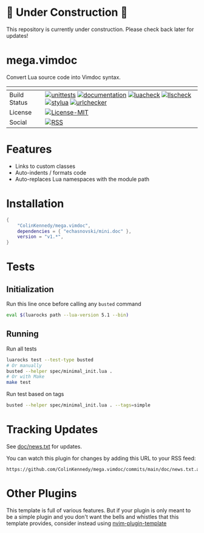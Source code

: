 # 🚧 Under Construction 🚧

This repository is currently under construction. Please check back later for updates!


# mega.vimdoc

Convert Lua source code into Vimdoc syntax.

| <!-- -->     | <!-- -->                                                                                                                                                                                                                                                                                                                                                                                                                                                                                                                                                                                                                                                                                                                                                                                                                                                                                                                                                                                                                                                                                                                                                                                                                                                                                                                                                                                                                                                                                                                                                                                                                                                                                                                                              |
|--------------|-------------------------------------------------------------------------------------------------------------------------------------------------------------------------------------------------------------------------------------------------------------------------------------------------------------------------------------------------------------------------------------------------------------------------------------------------------------------------------------------------------------------------------------------------------------------------------------------------------------------------------------------------------------------------------------------------------------------------------------------------------------------------------------------------------------------------------------------------------------------------------------------------------------------------------------------------------------------------------------------------------------------------------------------------------------------------------------------------------------------------------------------------------------------------------------------------------------------------------------------------------------------------------------------------------------------------------------------------------------------------------------------------------------------------------------------------------------------------------------------------------------------------------------------------------------------------------------------------------------------------------------------------------------------------------------------------------------------------------------------------------|
| Build Status | [![unittests](https://img.shields.io/github/actions/workflow/status/ColinKennedy/mega.vimdoc/test.yml?branch=main&style=for-the-badge&label=Unittests)](https://github.com/ColinKennedy/mega.vimdoc/actions/workflows/test.yml)  [![documentation](https://img.shields.io/github/actions/workflow/status/ColinKennedy/mega.vimdoc/documentation.yml?branch=main&style=for-the-badge&label=Documentation)](https://github.com/ColinKennedy/mega.vimdoc/actions/workflows/documentation.yml)  [![luacheck](https://img.shields.io/github/actions/workflow/status/ColinKennedy/mega.vimdoc/luacheck.yml?branch=main&style=for-the-badge&label=Luacheck)](https://github.com/ColinKennedy/mega.vimdoc/actions/workflows/luacheck.yml) [![llscheck](https://img.shields.io/github/actions/workflow/status/ColinKennedy/mega.vimdoc/llscheck.yml?branch=main&style=for-the-badge&label=llscheck)](https://github.com/ColinKennedy/mega.vimdoc/actions/workflows/llscheck.yml) [![stylua](https://img.shields.io/github/actions/workflow/status/ColinKennedy/mega.vimdoc/stylua.yml?branch=main&style=for-the-badge&label=Stylua)](https://github.com/ColinKennedy/mega.vimdoc/actions/workflows/stylua.yml)  [![urlchecker](https://img.shields.io/github/actions/workflow/status/ColinKennedy/mega.vimdoc/urlchecker.yml?branch=main&style=for-the-badge&label=URLChecker)](https://github.com/ColinKennedy/mega.vimdoc/actions/workflows/urlchecker.yml)  |
| License      | [![License-MIT](https://img.shields.io/badge/License-MIT-blue?style=for-the-badge)](https://github.com/ColinKennedy/mega.vimdoc/blob/main/LICENSE)                                                                                                                                                                                                                                                                                                                                                                                                                                                                                                                                                                                                                                                                                                                                                                                                                                                                                                                                                                                                                                                                                                                                                                                                                                                                                                                                                                                                                                                                                                                                                                            |
| Social       | [![RSS](https://img.shields.io/badge/rss-F88900?style=for-the-badge&logo=rss&logoColor=white)](https://github.com/ColinKennedy/mega.vimdoc/commits/main/doc/news.txt.atom)                                                                                                                                                                                                                                                                                                                                                                                                                                                                                                                                                                                                                                                                                                                                                                                                                                                                                                                                                                                                                                                                                                                                                                                                                                                                                                                                                                                                                                                                                                                                                    |



# Features

- Links to custom classes
- Auto-indents / formats code
- Auto-replaces Lua namespaces with the module path


# Installation
```lua
{
    "ColinKennedy/mega.vimdoc",
    dependencies = { "echasnovski/mini.doc" },
    version = "v1.*",
}
```


# Tests
## Initialization
Run this line once before calling any `busted` command

```sh
eval $(luarocks path --lua-version 5.1 --bin)
```


## Running
Run all tests
```sh
luarocks test --test-type busted
# Or manually
busted --helper spec/minimal_init.lua .
# Or with Make
make test
```

Run test based on tags
```sh
busted --helper spec/minimal_init.lua . --tags=simple
```


# Tracking Updates
See [doc/news.txt](doc/news.txt) for updates.

You can watch this plugin for changes by adding this URL to your RSS feed:
```
https://github.com/ColinKennedy/mega.vimdoc/commits/main/doc/news.txt.atom
```


# Other Plugins
This template is full of various features. But if your plugin is only meant to
be a simple plugin and you don't want the bells and whistles that this template
provides, consider instead using
[nvim-plugin-template](https://github.com/ellisonleao/nvim-plugin-template)
